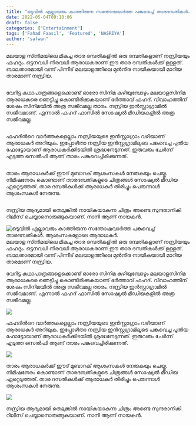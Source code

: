 ```yaml
---
title: "ഒടുവിൽ എല്ലാവരും കാത്തിരുന്ന സന്തോഷവാർത്ത പങ്കുവെച്ച് താരദമ്പതികൾ. ആശംസകളോടെ ആരാധകർ."
date: 2022-05-04T09:10:06
draft: false
categories: ["Entertainment"]
tags: ['Fahad Faasil', 'Featured', 'NASRIYA']
author: "safwan"
---
```


<!-- wp:paragraph -->
<p>മലയാള സിനിമയിലെ മികച്ച താര ദമ്പതികളിൽ ഒരു ദമ്പതികളാണ് നസ്രിയയും ഫഹദും. ഒട്ടനവധി നിരവധി ആരാധകരാണ് ഈ താര ദമ്പതികൾക്ക് ഉള്ളത്. ബാലതാരമായി വന്ന് പിന്നീട് മലയാളത്തിലെ മുൻനിര നായികയായി മാറിയ താരമാണ് നസ്രിയ.</p>
<!-- /wp:paragraph -->

<!-- wp:image {"id":332711,"sizeSlug":"large"} -->
<figure class="wp-block-image size-large"><img src="https://cdn.boolokam.com/articles/2022/05/279675570_276573648007035_4828674649613696857_n-819x1024.jpg" alt="" class="wp-image-332711"/></figure>
<!-- /wp:image -->

<!-- wp:paragraph -->
<p>വേറിട്ട കഥാപാത്രങ്ങളെക്കൊണ്ട് ഓരോ സിനിമ കഴിയുമ്പോഴും മലയാളസിനിമ ആരാധകരെ ഞെട്ടിച്ചു കൊണ്ടിരിക്കുകയാണ് ഭർത്താവ് ഫഹദ്. വിവാഹത്തിന് ശേഷം സിനിമയിൽ അത്ര സജീവമല്ല താരം. നസ്രിയ ഇൻസ്റ്റാഗ്രാമിൽ സജീവമാണ്. എന്നാൽ ഫഹദ് ഫാസിൽ സോഷ്യൽ മീഡിയകളിൽ അത്ര സജീവമല്ല.</p>
<!-- /wp:paragraph -->

<!-- wp:image {"id":332712,"sizeSlug":"large"} -->
<figure class="wp-block-image size-large"><img src="https://cdn.boolokam.com/articles/2022/05/279633928_1364039827405008_8994234324752181508_n-819x1024.jpg" alt="" class="wp-image-332712"/></figure>
<!-- /wp:image -->

<!-- wp:paragraph -->
<p>ഫഹദിൻറെ വാർത്തകളെല്ലാം നസ്രിയയുടെ ഇൻസ്റ്റാഗ്രാം വഴിയാണ് ആരാധകർ അറിയുക. ഇപ്പോഴിതാ നസ്രിയ ഇൻസ്റ്റഗ്രാമിലൂടെ പങ്കുവെച്ച പുതിയ ഫോട്ടോയാണ് ആരാധകർക്കിടയിൽ ശ്രദ്ധനേടുന്നത്. ഇരുവരും ചേർന്ന് എടുത്ത സെൽഫി ആണ് താരം പങ്കുവെച്ചിരിക്കുന്നത്.</p>
<!-- /wp:paragraph -->

<!-- wp:image {"id":332713,"sizeSlug":"large"} -->
<figure class="wp-block-image size-large"><img src="https://cdn.boolokam.com/articles/2022/05/279606671_1029850990971706_973193100153657296_n-819x1024.jpg" alt="" class="wp-image-332713"/></figure>
<!-- /wp:image -->

<!-- wp:paragraph -->
<p> താരം ആരാധകർക്ക് ഈദ് മുബാറക് ആശംസകൾ നേരുകയും ചെയ്തു. നിമിഷനേരം കൊണ്ടാണ് താരദമ്പതികളുടെ ചിത്രങ്ങൾ സോഷ്യൽ മീഡിയ ഏറ്റെടുത്തത്. താര ദമ്പതികൾക്ക് ആരാധകർ തിരിച്ചും പെരുന്നാൾ ആശംസകൾ നേരുന്നു.</p>
<!-- /wp:paragraph -->

<!-- wp:image {"id":332714,"sizeSlug":"large"} -->
<figure class="wp-block-image size-large"><img src="https://cdn.boolokam.com/articles/2022/05/279706879_1365369687222489_8349034798173324932_n-819x1024.jpg" alt="" class="wp-image-332714"/></figure>
<!-- /wp:image -->

<!-- wp:paragraph -->
<p>നസ്രിയ ആദ്യമായി തെലുങ്കിൽ നായികയാകുന്ന ചിത്രം അണ്ടെ സുന്ദരാനികി റിലീസ് ചെയ്യാനൊരുങ്ങുകയാണ്. നാനി ആണ് നായകൻ.</p>
<!-- /wp:paragraph -->


![ഒടുവിൽ എല്ലാവരും കാത്തിരുന്ന സന്തോഷവാർത്ത പങ്കുവെച്ച് താരദമ്പതികൾ. ആശംസകളോടെ ആരാധകർ.](https://cdn.boolokam.com/articles/2022/05/279675570_276573648007035_4828674649613696857_n-819x1024.jpg)മലയാള സിനിമയിലെ മികച്ച താര ദമ്പതികളിൽ ഒരു ദമ്പതികളാണ് നസ്രിയയും ഫഹദും. ഒട്ടനവധി നിരവധി ആരാധകരാണ് ഈ താര ദമ്പതികൾക്ക് ഉള്ളത്. ബാലതാരമായി വന്ന് പിന്നീട് മലയാളത്തിലെ മുൻനിര നായികയായി മാറിയ താരമാണ് നസ്രിയ.

വേറിട്ട കഥാപാത്രങ്ങളെക്കൊണ്ട് ഓരോ സിനിമ കഴിയുമ്പോഴും മലയാളസിനിമ ആരാധകരെ ഞെട്ടിച്ചു കൊണ്ടിരിക്കുകയാണ് ഭർത്താവ് ഫഹദ്. വിവാഹത്തിന് ശേഷം സിനിമയിൽ അത്ര സജീവമല്ല താരം. നസ്രിയ ഇൻസ്റ്റാഗ്രാമിൽ സജീവമാണ്. എന്നാൽ ഫഹദ് ഫാസിൽ സോഷ്യൽ മീഡിയകളിൽ അത്ര സജീവമല്ല.

![](https://cdn.boolokam.com/articles/2022/05/279633928_1364039827405008_8994234324752181508_n-819x1024.jpg)

ഫഹദിൻറെ വാർത്തകളെല്ലാം നസ്രിയയുടെ ഇൻസ്റ്റാഗ്രാം വഴിയാണ് ആരാധകർ അറിയുക. ഇപ്പോഴിതാ നസ്രിയ ഇൻസ്റ്റഗ്രാമിലൂടെ പങ്കുവെച്ച പുതിയ ഫോട്ടോയാണ് ആരാധകർക്കിടയിൽ ശ്രദ്ധനേടുന്നത്. ഇരുവരും ചേർന്ന് എടുത്ത സെൽഫി ആണ് താരം പങ്കുവെച്ചിരിക്കുന്നത്.

![](https://cdn.boolokam.com/articles/2022/05/279606671_1029850990971706_973193100153657296_n-819x1024.jpg)

താരം ആരാധകർക്ക് ഈദ് മുബാറക് ആശംസകൾ നേരുകയും ചെയ്തു. നിമിഷനേരം കൊണ്ടാണ് താരദമ്പതികളുടെ ചിത്രങ്ങൾ സോഷ്യൽ മീഡിയ ഏറ്റെടുത്തത്. താര ദമ്പതികൾക്ക് ആരാധകർ തിരിച്ചും പെരുന്നാൾ ആശംസകൾ നേരുന്നു.

![](https://cdn.boolokam.com/articles/2022/05/279706879_1365369687222489_8349034798173324932_n-819x1024.jpg)

നസ്രിയ ആദ്യമായി തെലുങ്കിൽ നായികയാകുന്ന ചിത്രം അണ്ടെ സുന്ദരാനികി റിലീസ് ചെയ്യാനൊരുങ്ങുകയാണ്. നാനി ആണ് നായകൻ.
